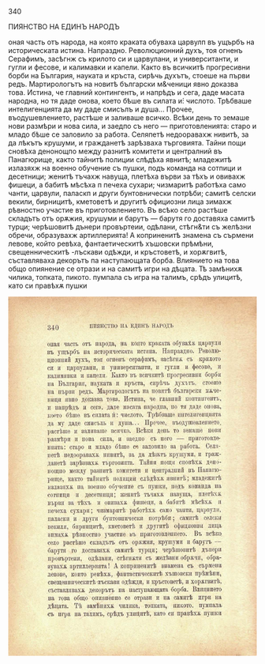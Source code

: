 ﻿340

ПИЯНСТВО НА ЕДИНЪ НАРОДЪ

оная часть отъ народа, на която краката обуваха царвулп въ ущърбъ на историческата истина. Напраздно. Революционний духъ, тоя огненъ Серафимъ, засѣгнж съ крилото си и царвулани, и университанти, и гугли и фесове, и калимавки и капели. Както въ всичкитѣ прогресивни борби на България, науката и кръста, сирѣчь духътъ, стоеше на първи редъ. Мартирологътъ на новитѣ български м&ченици явно доказва това. Истина, че главний контингентъ, и напрѣдъ и сега, даде масата народна, но тя даде онова, което бѣше въ силата и́: числото. Трѣбваше интелигенцията да му даде смисълъ и душа... Прочее, въодушевлението, растѣше и заливаше всичко. Всѣки день то земаше нови размѣри и нова сила, и заедпо съ него — приготовленията: старо и младо бѣше се заловило за работа. Селяпетѣ недооравахж нивитѣ, за да лѣкътъ крушуми, и гражданетѣ зарѣзваха търговията. Тайни пощи сновѣха денонощпо между разнитѣ комитети и централний въ Панагюрище, както тайнитѣ полиции слѣдѣха явнитѣ; младежитѣ излазяхж на военно обучение съ пушки, подъ команда на сотпици и десетници; женитѣ тъчахж навуща, плетѣха върви за тѣхъ и овивахж фишеци, а бабитѣ мѣсѣха п печеха сухари; чизмаритѣ работѣха само чанти, царвули, паласкп и други бунтовнически потрѣби; самитѣ селски векили, бирницитѣ, кметоветѣ и другитѣ официозни лица зимахж рѣвностно участие въ приготовлението. Въ всѣко село растѣше складътъ отъ орѫжия, крушуми и барутъ — барутя го доставяха самитѣ турци; черѣшовитѣ дънери провъртеии, одѣлани, стѣгн&ти съ желѣзни обречи, образувахж артиллерията! А коприненитѣ знамена съ сърмени левове, който ревѣха, фантаетическитѣ хъшовски прѣмѣни, свещенническитѣ -лъскави одѣжди, и кръстоветѣ, и хорѫгвитѣ, съставляваха декорътъ па наступающата борба. Влиянието на това общо опиянение се отрази и на самитѣ игри на дѣцата. Тѣ замѣнихѫ чилика, топката, пикото. пумпала съ игра на талимъ, срѣдъ улицитѣ, като си правѣхѫ пушки

![original](images/381.jpg)

